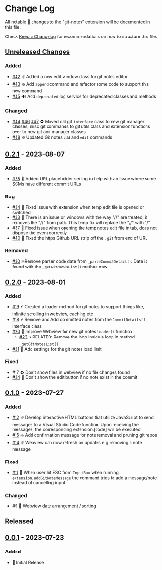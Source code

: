 # Change Log

All notable 🔖 changes to the "git-notes" extension will be documented in this file.

Check [Keep a Changelog](http://keepachangelog.com/) for recommendations on how to structure this file.

## [Unreleased Changes]

### Added

- [#42](https://github.com/jrosco/vscode-git-notes/pull/42) ❇️ Added a new edit window class for git notes editor
- [#43](https://github.com/jrosco/vscode-git-notes/pull/43) ❇️ Add `append` command and refactor some code to support this new command
- [#45](https://github.com/jrosco/vscode-git-notes/pull/45) 🔊 Add `deprecated` log service for deprecated classes and methods

### Changed

- [#44](https://github.com/jrosco/vscode-git-notes/pull/44) [#46](https://github.com/jrosco/vscode-git-notes/pull/46) [#47](https://github.com/jrosco/vscode-git-notes/pull/47) ♻️ Moved old git `interface` class to new git manager classes, misc git commands to git utils class and extension functions over to new git and manager classes
- [#48](https://github.com/jrosco/vscode-git-notes/pull/48) ❇️ Updated Git notes `add` and `edit` commands

## [0.2.1] - 2023-08-07

### Added

- [#28](https://github.com/jrosco/vscode-git-notes/pull/28) 🍺 Added URL placeholder setting to help with an issue where some SCMs have different commit URLs

### Bug

- [#34](https://github.com/jrosco/vscode-git-notes/pull/34) 🐛 Fixed issue with extension when temp edit file is opened or switched
- [#33](https://github.com/jrosco/vscode-git-notes/pull/33) 🐛 There is an issue on windows with the way "//" are treated, it removes the "//" from path. This temp fix will replace the "//" with "/"
- [#37](https://github.com/jrosco/vscode-git-notes/pull/37) 🐛 Fixed issue when opening the temp notes edit file in tab, does not dispose the event correctly
- [#40](https://github.com/jrosco/vscode-git-notes/pull/40) 🐛 Fixed the https Github URL strip off the `.git` from end of URL

### Removed

- [#30](https://github.com/jrosco/vscode-git-notes/pull/30) 🔥Remove parser code date from `_parseCommitDetail()`. Date is found with the `_getGitNotesList()` method now

## [0.2.0] - 2023-08-01

### Added

- [#19](https://github.com/jrosco/vscode-git-notes/pull/19) ⚡ Created a loader method for git notes to support things like, infinite scrolling in webview, caching etc
- [#18](https://github.com/jrosco/vscode-git-notes/pull/18) ⚡ Remove and Add committed notes from the `CommitDetails[]` interface class
- [#20](https://github.com/jrosco/vscode-git-notes/pull/20) 💄 Improve Webview for new git notes `loader()` function
  - [#23](https://github.com/jrosco/vscode-git-notes/pull/23) ⚡ RELATED: Remove the loop inside a loop in method `_getGitNotesList()`
- [#21](https://github.com/jrosco/vscode-git-notes/pull/21) 🍻 Add settings for the git notes load limit
  
### Fixed

- [#17](https://github.com/jrosco/vscode-git-notes/pull/17) ♻️ Don't show files in webview if no file changes found
- [#24](https://github.com/jrosco/vscode-git-notes/pull/24) 🐛 Don't show the edit button if no note exist in the commit

## [0.1.0] - 2023-07-27

### Added

- [#12](https://github.com/jrosco/vscode-git-notes/pull/12) ❇️ Develop interactive HTML buttons that utilize JavaScript to send messages to a Visual Studio Code function. Upon receiving the messages, the corresponding extension.[code] will be executed
- [#15](https://github.com/jrosco/vscode-git-notes/pull/15) ❇️ Add confirmation message for note removal and pruning git repos
- [#14](https://github.com/jrosco/vscode-git-notes/pull/14) ❇️ Webview can now refresh on updates e.g removing a note message

### Fixed

- [#11](https://github.com/jrosco/vscode-git-notes/pull/11) 🐛 When user hit ESC from `InputBox` when running `extension.addGitNoteMessage` the command tries to add a message/note instead of cancelling input

### Changed

- [#9](https://github.com/jrosco/vscode-git-notes/pull/9) 🍻 Webview date arrangement / sorting

## Released

## [0.0.1] - 2023-07-23

### Added

- 🔖 Initial Release

[Unreleased Changes]: https://github.com/jrosco/vscode-git-notes/compare/master...develop

[0.0.1]: https://github.com/jrosco/vscode-git-notes/compare/a9fdfb1...0.0.1
[0.1.0]: https://github.com/jrosco/vscode-git-notes/compare/0.0.1...0.1.0
[0.2.0]: https://github.com/jrosco/vscode-git-notes/compare/0.1.0...0.2.0
[0.2.1]: https://github.com/jrosco/vscode-git-notes/compare/0.2.0...0.2.1
